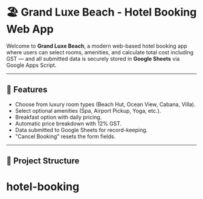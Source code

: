 # 🏖️ Grand Luxe Beach - Hotel Booking Web App

Welcome to **Grand Luxe Beach**, a modern web-based hotel booking app where users can select rooms, amenities, and calculate total cost including GST — and all submitted data is securely stored in **Google Sheets** via Google Apps Script.

---

## 🌟 Features

- Choose from luxury room types (Beach Hut, Ocean View, Cabana, Villa).
- Select optional amenities (Spa, Airport Pickup, Yoga, etc.).
- Breakfast option with daily pricing.
- Automatic price breakdown with 12% GST.
- Data submitted to Google Sheets for record-keeping.
- "Cancel Booking" resets the form fields.

---

## 📁 Project Structure

# hotel-booking
